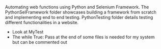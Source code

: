 Automating web functions using Python and Selenium Framework.
The PythonSelFramework folder showcases building a framework from scratch and implementing end to end testing.
PythonTesting folder details testing different functionalities in a website.
  - Look at MyTest 
  - The while True: Pass at the end of some files is needed for my system but can be commented out
